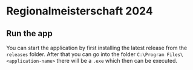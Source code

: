 # Regionalmeisterschaft 2024

## Run the app

You can start the application by first installing the latest release from the `releases` folder.
After that you can go into the folder `C:\Program Files\<application-name>` there will be a `.exe` which then can be executed.